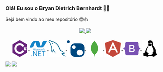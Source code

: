 ### Olá! Eu sou o Bryan Dietrich Bernhardt 🙋‍♂️
Sejá bem vindo ao meu repositório 😎👍

<!-- Github Stats -->
<div align="center">
  <a href="https://github.com/BryanDietrichBernhardt">
  <img height="180em" src="https://github-readme-stats.vercel.app/api?username=BryanDietrichBernhardt&show_icons=false&theme=tokyonight&include_all_commits=true&count_private=true"/>
  <img height="180em" src="https://github-readme-stats.vercel.app/api/top-langs/?username=BryanDietrichBernhardt&layout=compact&langs_count=7&theme=tokyonight"/>
</div>

<!-- Logo das linguagens -->
<div style="display: inline_block" align="center"><br>
  <img align="center" alt="Bryan-Csharp" height="55" width="55" src="https://github.com/devicons/devicon/blob/master/icons/csharp/csharp-plain.svg">
  <img align="center" alt="Bryan-DotNet" height="55" width="55" src="https://github.com/devicons/devicon/blob/master/icons/dot-net/dot-net-plain-wordmark.svg">
  <img align="center" alt="Bryan-MySQL" height="55" width="55" src="https://github.com/devicons/devicon/blob/master/icons/mysql/mysql-plain.svg">
  <img align="center" alt="Bryan-NuGet" height="55" width="55" src="https://github.com/devicons/devicon/blob/master/icons/nuget/nuget-original.svg">
  <img align="center" alt="Bryan-MongoDB" height="55" width="55" src="https://github.com/devicons/devicon/blob/master/icons/mongodb/mongodb-plain.svg">
  <!--
  <img align="center" alt="Bryan-HTML5" height="55" width="55" src="https://github.com/devicons/devicon/blob/master/icons/html5/html5-plain.svg">
  <img align="center" alt="Bryan-CSS3" height="55" width="55" src="https://github.com/devicons/devicon/blob/master/icons/css3/css3-plain.svg">
  <img align="center" alt="Bryan-JavaScript" height="55" width="55" src="https://github.com/devicons/devicon/blob/master/icons/javascript/javascript-plain.svg">
  <img align="center" alt="Bryan-TypeScript" height="55" width="55" src="https://github.com/devicons/devicon/blob/master/icons/typescript/typescript-plain.svg">
  -->
  <img align="center" alt="Bryan-Angular" height="55" width="55" src="https://github.com/devicons/devicon/blob/master/icons/angularjs/angularjs-plain.svg">
  <img align="center" alt="Bryan-Bootstrap" height="55" width="55" src="https://github.com/devicons/devicon/blob/master/icons/bootstrap/bootstrap-plain.svg">
  <img align="center" alt="Bryan-Linux" height="55" width="55" src="https://github.com/devicons/devicon/blob/master/icons/linux/linux-plain.svg">
</div>

<a href="https://www.linkedin.com/in/bryandbernhardt/"><img src="https://img.shields.io/badge/LinkedIn-0077B5?style=for-the-badge&logo=linkedin&logoColor=white"></a>
<a href="https://www.instagram.com/baiaaam/"><img src="https://img.shields.io/badge/Instagram-E4405F?style=for-the-badge&logo=instagram&logoColor=white"></a>
